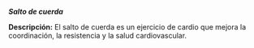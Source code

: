***Salto de cuerda***

**Descripción:**
 El salto de cuerda es un ejercicio de cardio que mejora la coordinación, la resistencia y la salud cardiovascular.